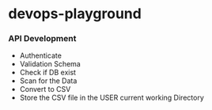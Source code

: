 # devops-playground

### API Development
 - Authenticate
 - Validation Schema
 - Check if DB exist
 - Scan for the Data
 - Convert to CSV
 - Store the CSV file in the USER current working Directory
